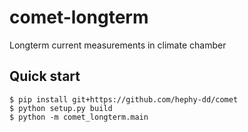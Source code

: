 # comet-longterm

Longterm current measurements in climate chamber

## Quick start

    $ pip install git+https://github.com/hephy-dd/comet
    $ python setup.py build
    $ python -m comet_longterm.main
